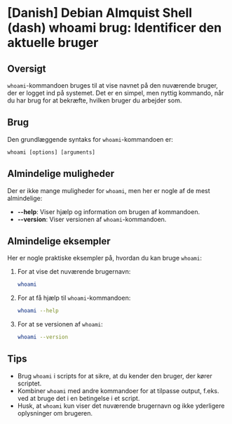 # [Danish] Debian Almquist Shell (dash) whoami brug: Identificer den aktuelle bruger

## Oversigt
`whoami`-kommandoen bruges til at vise navnet på den nuværende bruger, der er logget ind på systemet. Det er en simpel, men nyttig kommando, når du har brug for at bekræfte, hvilken bruger du arbejder som.

## Brug
Den grundlæggende syntaks for `whoami`-kommandoen er:

```
whoami [options] [arguments]
```

## Almindelige muligheder
Der er ikke mange muligheder for `whoami`, men her er nogle af de mest almindelige:

- **--help**: Viser hjælp og information om brugen af kommandoen.
- **--version**: Viser versionen af `whoami`-kommandoen.

## Almindelige eksempler
Her er nogle praktiske eksempler på, hvordan du kan bruge `whoami`:

1. For at vise det nuværende brugernavn:
   ```bash
   whoami
   ```

2. For at få hjælp til `whoami`-kommandoen:
   ```bash
   whoami --help
   ```

3. For at se versionen af `whoami`:
   ```bash
   whoami --version
   ```

## Tips
- Brug `whoami` i scripts for at sikre, at du kender den bruger, der kører scriptet.
- Kombiner `whoami` med andre kommandoer for at tilpasse output, f.eks. ved at bruge det i en betingelse i et script.
- Husk, at `whoami` kun viser det nuværende brugernavn og ikke yderligere oplysninger om brugeren.